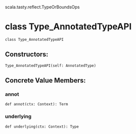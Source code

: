 scala.tasty.reflect.TypeOrBoundsOps
# class Type_AnnotatedTypeAPI

<pre><code class="language-scala" >class Type_AnnotatedTypeAPI</pre></code>
## Constructors:
<pre><code class="language-scala" >Type_AnnotatedTypeAPI(self: AnnotatedType)</pre></code>

## Concrete Value Members:
### annot
<pre><code class="language-scala" >def annot(ctx: Context): Term</pre></code>

### underlying
<pre><code class="language-scala" >def underlying(ctx: Context): Type</pre></code>

